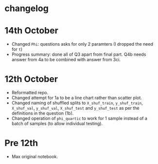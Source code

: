 # changelog

# 14th October

* Changed `Phi`: questions asks for only 2 paramters (I dropped the need for `t`)
* Progress summary: done all of Q3 apart from final part. Q4b needs answer from 4a to be combined with answer from 3ci.

# 12th October

* Reformatted repo.
* Changed attempt for 1a to be a line chart rather than scatter plot.
* Changed naming of shuffled splits to `X_shuf_train`, `y_shuf_train`, `X_shuf_val`, `y_shuf_val`, `X_shuf_test` and `y_shuf_test` as per the definitions in the question (1b).
* Changed operation of `phi_quartic` to work for 1 sample instead of a batch of samples (to allow individual testing).

# Pre 12th

* Max original notebook.